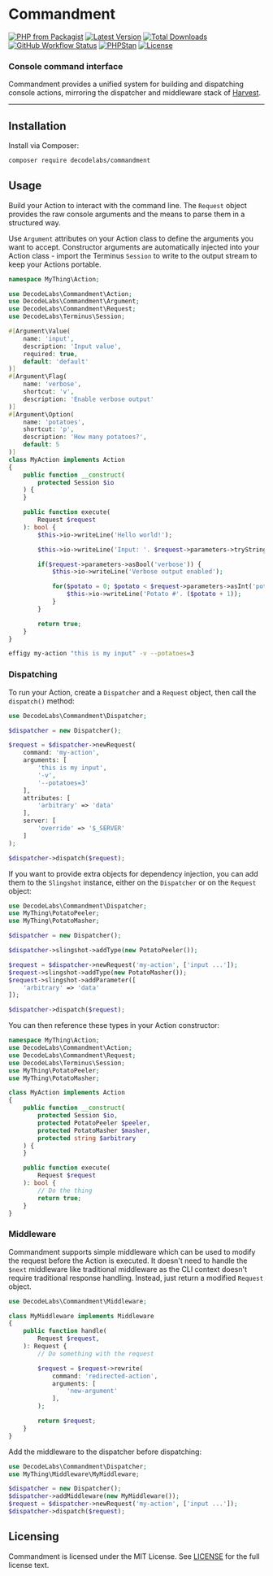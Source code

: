 # Commandment

[![PHP from Packagist](https://img.shields.io/packagist/php-v/decodelabs/commandment?style=flat)](https://packagist.org/packages/decodelabs/commandment)
[![Latest Version](https://img.shields.io/packagist/v/decodelabs/commandment.svg?style=flat)](https://packagist.org/packages/decodelabs/commandment)
[![Total Downloads](https://img.shields.io/packagist/dt/decodelabs/commandment.svg?style=flat)](https://packagist.org/packages/decodelabs/commandment)
[![GitHub Workflow Status](https://img.shields.io/github/actions/workflow/status/decodelabs/commandment/integrate.yml?branch=develop)](https://github.com/decodelabs/commandment/actions/workflows/integrate.yml)
[![PHPStan](https://img.shields.io/badge/PHPStan-enabled-44CC11.svg?longCache=true&style=flat)](https://github.com/phpstan/phpstan)
[![License](https://img.shields.io/packagist/l/decodelabs/commandment?style=flat)](https://packagist.org/packages/decodelabs/commandment)

### Console command interface

Commandment provides a unified system for building and dispatching console actions, mirroring the dispatcher and middleware stack of [Harvest](https://github.com/decodelabs/harvest).

---

## Installation

Install via Composer:

```bash
composer require decodelabs/commandment
```

## Usage

Build your Action to interact with the command line. The `Request` object provides the raw console arguments and the means to parse them in a structured way.

Use `Argument` attributes on your Action class to define the arguments you want to accept.
Constructor arguments are automatically injected into your Action class - import the Terminus `Session` to write to the output stream to keep your Actions portable.

```php
namespace MyThing\Action;

use DecodeLabs\Commandment\Action;
use DecodeLabs\Commandment\Argument;
use DecodeLabs\Commandment\Request;
use DecodeLabs\Terminus\Session;

#[Argument\Value(
    name: 'input',
    description: 'Input value',
    required: true,
    default: 'default'
)]
#[Argument\Flag(
    name: 'verbose',
    shortcut: 'v',
    description: 'Enable verbose output'
)]
#[Argument\Option(
    name: 'potatoes',
    shortcut: 'p',
    description: 'How many potatoes?',
    default: 5
)]
class MyAction implements Action
{
    public function __construct(
        protected Session $io
    ) {
    }

    public function execute(
        Request $request
    ): bool {
        $this->io->writeLine('Hello world!');

        $this->io->writeLine('Input: '. $request->parameters->tryString('input'));

        if($request->parameters->asBool('verbose')) {
            $this->io->writeLine('Verbose output enabled');

            for($potato = 0; $potato < $request->parameters->asInt('potatoes'); $potato++) {
                $this->io->writeLine('Potato #'. ($potato + 1));
            }
        }

        return true;
    }
}
```

```bash
effigy my-action "this is my input" -v --potatoes=3
```

### Dispatching

To run your Action, create a `Dispatcher` and a `Request` object, then call the `dispatch()` method:

```php
use DecodeLabs\Commandment\Dispatcher;

$dispatcher = new Dispatcher();

$request = $dispatcher->newRequest(
    command: 'my-action',
    arguments: [
        'this is my input',
        '-v',
        '--potatoes=3'
    ],
    attributes: [
        'arbitrary' => 'data'
    ],
    server: [
        'override' => '$_SERVER'
    ]
);

$dispatcher->dispatch($request);
```

If you want to provide extra objects for dependency injection, you can add them to the `Slingshot` instance, either on the `Dispatcher` or on the `Request` object:

```php
use DecodeLabs\Commandment\Dispatcher;
use MyThing\PotatoPeeler;
use MyThing\PotatoMasher;

$dispatcher = new Dispatcher();

$dispatcher->slingshot->addType(new PotatoPeeler());

$request = $dispatcher->newRequest('my-action', ['input ...']);
$request->slingshot->addType(new PotatoMasher());
$request->slingshot->addParameter([
    'arbitrary' => 'data'
]);

$dispatcher->dispatch($request);
```

You can then reference these types in your Action constructor:

```php
namespace MyThing\Action;
use DecodeLabs\Commandment\Action;
use DecodeLabs\Commandment\Request;
use DecodeLabs\Terminus\Session;
use MyThing\PotatoPeeler;
use MyThing\PotatoMasher;

class MyAction implements Action
{
    public function __construct(
        protected Session $io,
        protected PotatoPeeler $peeler,
        protected PotatoMasher $masher,
        protected string $arbitrary
    ) {
    }

    public function execute(
        Request $request
    ): bool {
        // Do the thing
        return true;
    }
}
```

### Middleware

Commandment supports simple middleware which can be used to modify the request before the Action is executed.
It doesn't need to handle the `$next` middleware like traditional middleware as the CLI context doesn't require traditional response handling. Instead, just return a modified `Request` object.

```php
use DecodeLabs\Commandment\Middleware;

class MyMiddleware implements Middleware
{
    public function handle(
        Request $request,
    ): Request {
        // Do something with the request

        $request = $request->rewrite(
            command: 'redirected-action',
            arguments: [
                'new-argument'
            ],
        );

        return $request;
    }
}
```

Add the middleware to the dispatcher before dispatching:

```php
use DecodeLabs\Commandment\Dispatcher;
use MyThing\Middleware\MyMiddleware;

$dispatcher = new Dispatcher();
$dispatcher->addMiddleware(new MyMiddleware());
$request = $dispatcher->newRequest('my-action', ['input ...']);
$dispatcher->dispatch($request);
```

## Licensing

Commandment is licensed under the MIT License. See [LICENSE](./LICENSE) for the full license text.
